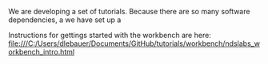 We are developing a set of tutorials. Because there are so many software dependencies, a we have set up a 

Instructions for gettings started with the workbench are here: [file:///C:/Users/dlebauer/Documents/GitHub/tutorials/workbench/ndslabs\_workbench\_intro.html](http://htmlpreview.github.io/?https://raw.githubusercontent.com/terraref/tutorials/master/workbench/ndslabs_workbench_intro.html)



